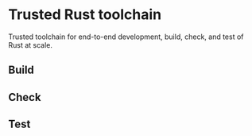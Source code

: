 # Trusted Rust toolchain
Trusted toolchain for end-to-end development, build, check, and test of Rust at scale.

## Build

## Check

## Test


